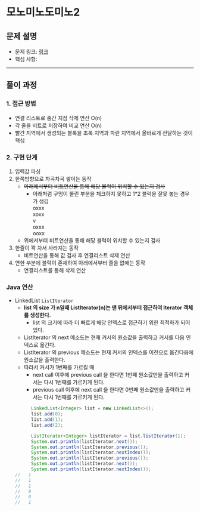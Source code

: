 # 모노미노도미노2

## 문제 설명
- 문제 링크: [링크](https://www.acmicpc.net/problem/20061)
- 핵심 사항:
---

## 풀이 과정

### 1. **접근 방법**
- 연결 리스트로 중간 지점 삭제 연산 O(n)
- 각 줄을 비트로 저장하여 비교 연산 O(n)
- 빨간 지역에서 생성되는 블록을 초록 지역과 파란 지역에서 올바르게 전달하는 것이 핵심

### 2. **구현 단계**
1. 입력값 파싱
2. 한쪽방향으로 차곡차곡 쌓이는 동작
    - ~~아래에서부터 비트연산을 통해 해당 블럭이 위치할 수 있는지 검사~~
      - 아래처럼 구멍이 뚤린 부분을 체크하지 못하고 1*2 블럭을 잘못 놓는 경우가 생김  
        oxxx    
        xoxx  
        v  
        oxxx  
        ooxx
    - 위에서부터 비트연산을 통해 해당 블럭이 위치할 수 있는지 검사
3. 한줄이 꽉 차서 사라지는 동작
    - 비트연산을 통해 값 검사 후 연결리스트 삭제 연산
4. 연한 부분에 블럭이 존재하여 아래에서부터 줄을 없애는 동작
    - 연결리스트를 통해 삭제 연산

### Java 연산
* LinkedList `ListIterator`
  * **list 의 size 가 n일때 ListIterator(n)는 맨 뒤에서부터 접근하여 Iterator 객체를 생성한다.**
    * list 의 크기에 따라 더 빠르게 해당 인덱스로 접근하기 위한 최적화가 되어 있다.
  * ListIterator 의 next 메소드는 현재 커서의 원소값을 출력하고 커서를 다음 인덱스로 옮긴다.
  * ListIterator 의 previous 메소드는 현재 커서의 인덱스를 이전으로 옮긴다음에 원소값을 출력한다.
  * 따라서 커서가 1번째를 가르킬 때 
    * next call 이후에 previous call 을 한다면 1번째 원소값만을 출력하고 커서는 다시 1번째를 가르키게 된다.
    * previous call 이후에 next call 을 한다면 0번째 원소값만을 출력하고 커서는 다시 1번째를 가르키게 된다.
  ```java
        LinkedList<Integer> list = new LinkedList<>();
        list.add(0);
        list.add(1);
        list.add(2);

        ListIterator<Integer> listIterator = list.listIterator(1);
        System.out.println(listIterator.next());
        System.out.println(listIterator.previous());
        System.out.println(listIterator.nextIndex());
        System.out.println(listIterator.previous());
        System.out.println(listIterator.next());
        System.out.println(listIterator.nextIndex());
  //   1
  //   1
  //   1
  //   0
  //   0
  //   1
```